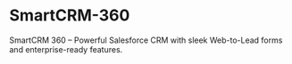 # SmartCRM-360
SmartCRM 360 – Powerful Salesforce CRM with sleek Web-to-Lead forms and enterprise-ready features.
